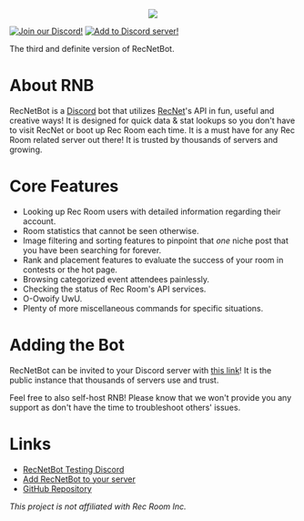 <p align="center">
    <img src="https://i.imgur.com/fH2H3Wc.png">
</p>
<p>
    <a href="https://discord.gg/S9meE83Xu2">
        <img src="https://img.shields.io/discord/745219512529584195?logo=discord&style=flat-square"
             alt="Join our Discord!"></a>
    <a href="https://discord.com/api/oauth2/authorize?client_id=788632031835324456&permissions=322624&scope=bot">
        <img src="https://img.shields.io/badge/-add%20to%20server-grey?style=flat-square"
            alt="Add to Discord server!"></a>
</p>

The third and definite version of RecNetBot.

# About RNB
RecNetBot is a [Discord](https://discord.gg/S9meE83Xu2) bot that utilizes [RecNet](https://rec.net)'s API in fun, useful and creative ways! It is designed for quick data & stat lookups so you don't have to visit RecNet or boot up Rec Room each time. It is a must have for any Rec Room related server out there! It is trusted by thousands of servers and growing.

# Core Features
- Looking up Rec Room users with detailed information regarding their account.
- Room statistics that cannot be seen otherwise.
- Image filtering and sorting features to pinpoint that *one* niche post that you have been searching for forever.
- Rank and placement features to evaluate the success of your room in contests or the hot page.
- Browsing categorized event attendees painlessly.
- Checking the status of Rec Room's API services.
- O-Owoify UwU.
- Plenty of more miscellaneous commands for specific situations.

# Adding the Bot
RecNetBot can be invited to your Discord server with [this link](https://discord.com/api/oauth2/authorize?client_id=788632031835324456&permissions=322624&scope=bot)! It is the public instance that thousands of servers use and trust.

Feel free to also self-host RNB! Please know that we won't provide you any support as don't have the time to troubleshoot others' issues.

# Links
- [RecNetBot Testing Discord](https://discord.gg/S9meE83Xu2)
- [Add RecNetBot to your server](https://discord.com/api/oauth2/authorize?client_id=788632031835324456&permissions=322624&scope=bot)
- [GitHub Repository](https://github.com/RecNetBot-Development/RecNetBot/)

*This project is not affiliated with Rec Room Inc.*
